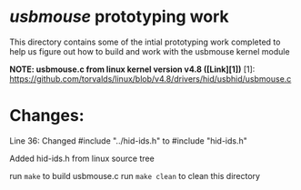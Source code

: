 # *usbmouse* prototyping work
This directory contains some of the intial prototyping work completed to help us figure out how to build and work with the usbmouse kernel module

**NOTE: usbmouse.c from linux kernel version v4.8 ([Link][1])**
[1]: https://github.com/torvalds/linux/blob/v4.8/drivers/hid/usbhid/usbmouse.c

# Changes:
Line 36: 
Changed #include "../hid-ids.h" to #include "hid-ids.h"

Added hid-ids.h from linux source tree

run `make` to build usbmouse.c
run `make clean` to clean this directory
